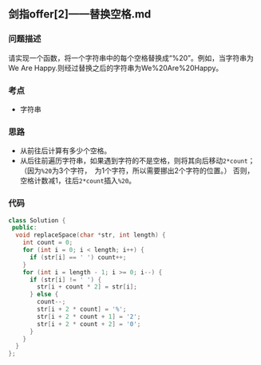 ## 剑指offer[2]——替换空格.md
### 问题描述
请实现一个函数，将一个字符串中的每个空格替换成“%20”。例如，当字符串为We Are Happy.则经过替换之后的字符串为We%20Are%20Happy。

### 考点
- 字符串

### 思路
- 从前往后计算有多少个空格。
- 从后往前遍历字符串，如果遇到字符的不是空格，则将其向后移动`2*count`；（因为`%20`为3个字符，` `为1个字符，所以需要挪出2个字符的位置。）
否则，空格计数减1，往后`2*count`插入`%20`。

### 代码
~~~cpp
class Solution {
 public:
  void replaceSpace(char *str, int length) {
    int count = 0;
    for (int i = 0; i < length; i++) {
      if (str[i] == ' ') count++;
    }
    for (int i = length - 1; i >= 0; i--) {
      if (str[i] != ' ') {
        str[i + count * 2] = str[i];
      } else {
        count--;
        str[i + 2 * count] = '%';
        str[i + 2 * count + 1] = '2';
        str[i + 2 * count + 2] = '0';
      }
    }
  }
};
~~~
